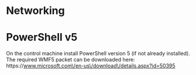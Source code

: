# Networking



# PowerShell v5

On the control machine install PowerShell version 5 \(if not already installed\). The required WMF5 packet can be downloaded here: https:\/\/www.microsoft.com\/en-us\/download\/details.aspx?id=50395


